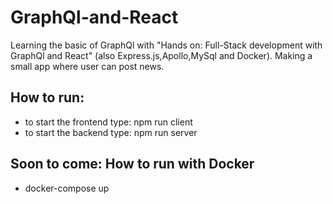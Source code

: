 # GraphQl-and-React

Learning the basic of GraphQl with "Hands on: Full-Stack development with GraphQl and React" (also Express.js,Apollo,MySql and Docker).
Making a small app where user can post news.

## How to run:  
* to start the frontend type: npm run client
* to start the backend type: npm run server

## Soon to come: How to run with Docker
* docker-compose up
